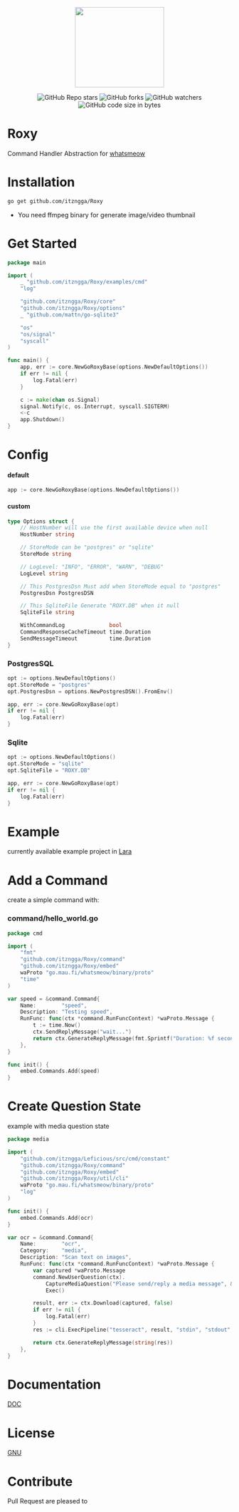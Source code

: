<p align="center">
	<img src="https://c.tenor.com/wA8TRoy6bQoAAAAd/roxy-migurdia-mushoku-tensei.gif" width="200" height="180"/>
</p>

<p align="center">
	<img alt="GitHub Repo stars" src="https://img.shields.io/github/stars/ItzNgga/Roxy?style=flat-square">
	<img alt="GitHub forks" src="https://img.shields.io/github/forks/ItzNgga/Roxy?style=flat-square">
	<img alt="GitHub watchers" src="https://img.shields.io/github/watchers/ItzNgga/Roxy?style=flat-square">
	<img alt="GitHub code size in bytes" src="https://img.shields.io/github/languages/code-size/ItzNgga/Roxy?style=flat-square">
</p>

# Roxy

Command Handler Abstraction for [whatsmeow](https://github.com/tulir/whatsmeow)

# Installation
```bash 
go get github.com/itzngga/Roxy
```
- You need ffmpeg binary for generate image/video thumbnail

# Get Started
```go
package main

import (
	_ "github.com/itzngga/Roxy/examples/cmd"
	"log"

	"github.com/itzngga/Roxy/core"
	"github.com/itzngga/Roxy/options"
	_ "github.com/mattn/go-sqlite3"

	"os"
	"os/signal"
	"syscall"
)

func main() {
	app, err := core.NewGoRoxyBase(options.NewDefaultOptions())
	if err != nil {
		log.Fatal(err)
	}

	c := make(chan os.Signal)
	signal.Notify(c, os.Interrupt, syscall.SIGTERM)
	<-c
	app.Shutdown()
}


```
# Config
#### default
```go
app := core.NewGoRoxyBase(options.NewDefaultOptions())
```
#### custom
```go
type Options struct {
	// HostNumber will use the first available device when null
	HostNumber string

	// StoreMode can be "postgres" or "sqlite"
	StoreMode string

	// LogLevel: "INFO", "ERROR", "WARN", "DEBUG"
	LogLevel string

	// This PostgresDsn Must add when StoreMode equal to "postgres"
	PostgresDsn PostgresDSN

	// This SqliteFile Generate "ROXY.DB" when it null
	SqliteFile string

	WithCommandLog              bool
	CommandResponseCacheTimeout time.Duration
	SendMessageTimeout          time.Duration
}
```
### PostgresSQL
```go
opt := options.NewDefaultOptions()
opt.StoreMode = "postgres"
opt.PostgresDsn = options.NewPostgresDSN().FromEnv()

app, err := core.NewGoRoxyBase(opt)
if err != nil {
    log.Fatal(err)
}
```

### Sqlite
```go
opt := options.NewDefaultOptions()
opt.StoreMode = "sqlite"
opt.SqliteFile = "ROXY.DB"

app, err := core.NewGoRoxyBase(opt)
if err != nil {
    log.Fatal(err)
}
```

# Example
currently available example project in [Lara](https://github.com/itzngga/Lara)

# Add a Command
create a simple command with:
### command/hello_world.go
```go
package cmd

import (
	"fmt"
	"github.com/itzngga/Roxy/command"
	"github.com/itzngga/Roxy/embed"
	waProto "go.mau.fi/whatsmeow/binary/proto"
	"time"
)

var speed = &command.Command{
	Name:        "speed",
	Description: "Testing speed",
	RunFunc: func(ctx *command.RunFuncContext) *waProto.Message {
		t := time.Now()
		ctx.SendReplyMessage("wait...")
		return ctx.GenerateReplyMessage(fmt.Sprintf("Duration: %f seconds", time.Now().Sub(t).Seconds()))
	},
}

func init() {
	embed.Commands.Add(speed)
}

```

# Create Question State
example with media question state
```go
package media

import (
	"github.com/itzngga/Leficious/src/cmd/constant"
	"github.com/itzngga/Roxy/command"
	"github.com/itzngga/Roxy/embed"
	"github.com/itzngga/Roxy/util/cli"
	waProto "go.mau.fi/whatsmeow/binary/proto"
	"log"
)

func init() {
	embed.Commands.Add(ocr)
}

var ocr = &command.Command{
	Name:        "ocr",
	Category:    "media",
	Description: "Scan text on images",
	RunFunc: func(ctx *command.RunFuncContext) *waProto.Message {
		var captured *waProto.Message
		command.NewUserQuestion(ctx).
			CaptureMediaQuestion("Please send/reply a media message", &captured).
			Exec()

		result, err := ctx.Download(captured, false)
		if err != nil {
			log.Fatal(err)
		}
		res := cli.ExecPipeline("tesseract", result, "stdin", "stdout", "-l", "ind", "--oem", "1", "--psm", "3", "-c", "preserve_interword_spaces=1")

		return ctx.GenerateReplyMessage(string(res))
	},
}
```

# Documentation
[DOC](https://github.com/itzngga/Roxy/tree/master/DOC.md)
# License
[GNU](https://github.com/itzngga/Roxy/blob/master/LICENSE)

# Contribute
Pull Request are pleased to
